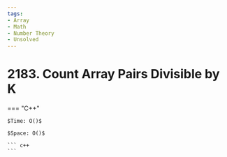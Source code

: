 ```yaml
---
tags:
- Array
- Math
- Number Theory
- Unsolved
---
```



# 2183. Count Array Pairs Divisible by K

=== "C++"

    $Time: O()$

    $Space: O()$

    ``` c++
    ```